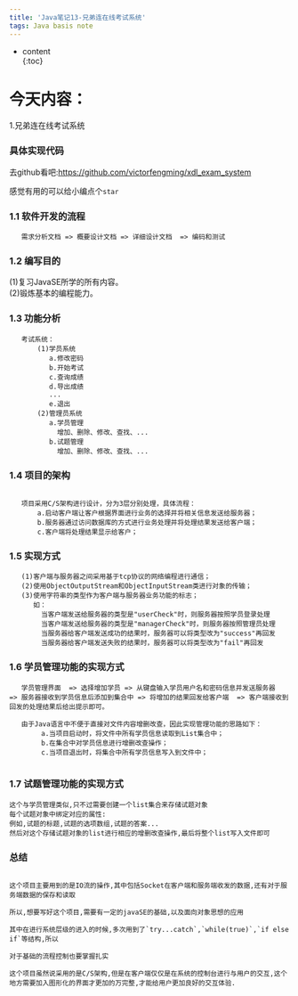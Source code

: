 ```yaml
---  
title: 'Java笔记13-兄弟连在线考试系统'  
tags: Java basis note   
---  
```

  
  
* content  
{:toc}  
  
  
  
  
  
# 今天内容：  
   1.兄弟连在线考试系统  
  
### 具体实现代码  
去github看吧:https://github.com/victorfengming/xdl_exam_system  
  
感觉有用的可以给小编点个`star`  
  
### 1.1 软件开发的流程  
```  
   需求分析文档 => 概要设计文档 => 详细设计文档  => 编码和测试  
```  
  
### 1.2 编写目的  
   (1)复习JavaSE所学的所有内容。  
   (2)锻炼基本的编程能力。  
  
### 1.3 功能分析  
```  
   考试系统：  
       (1)学员系统  
          a.修改密码  
          b.开始考试  
          c.查询成绩  
          d.导出成绩  
          ...  
          e.退出  
       (2)管理员系统   
          a.学员管理  
            增加、删除、修改、查找、...  
          b.试题管理  
            增加、删除、修改、查找、...  
```  
  
### 1.4 项目的架构  
```angular2

   项目采用C/S架构进行设计，分为3层分别处理，具体流程：  
       a.启动客户端让客户根据界面进行业务的选择并将相关信息发送给服务器；  
       b.服务器通过访问数据库的方式进行业务处理并将处理结果发送给客户端；  
       c.客户端将处理结果显示给客户；  
```
  
### 1.5 实现方式  
```angular2
   (1)客户端与服务器之间采用基于tcp协议的网络编程进行通信；  
   (2)使用ObjectOutputStream和ObjectInputStream类进行对象的传输；  
   (3)使用字符串的类型作为客户端与服务器业务功能的标志；  
      如：  
        当客户端发送给服务器的类型是"userCheck"时，则服务器按照学员登录处理  
        当客户端发送给服务器的类型是"managerCheck"时，则服务器按照管理员处理  
        当服务器给客户端发送成功的结果时，服务器可以将类型改为"success"再回发  
        当服务器给客户端发送失败的结果时，服务器可以将类型改为"fail"再回发  
``` 
### 1.6 学员管理功能的实现方式  
```angular2
   学员管理界面  => 选择增加学员 => 从键盘输入学员用户名和密码信息并发送服务器  
=> 服务器接收到学员信息后添加到集合中 => 将增加的结果回发给客户端  => 客户端接收到回发的处理结果后给出提示即可。  
  
   由于Java语言中不便于直接对文件内容增删改查，因此实现管理功能的思路如下：  
        a.当项目启动时，将文件中所有学员信息读取到List集合中；  
        b.在集合中对学员信息进行增删改查操作；  
        c.当项目退出时，将集合中所有学员信息写入到文件中；  
  
```

### 1.7 试题管理功能的实现方式
```angular2
这个与学员管理类似,只不过需要创建一个list集合来存储试题对象
每个试题对象中绑定对应的属性:
例如,试题的标题,试题的选项数组,试题的答案...
然后对这个存储试题对象的list进行相应的增删改查操作,最后将整个list写入文件即可
```

### 总结
```angular2html

这个项目主要用到的是IO流的操作,其中包括Socket在客户端和服务端收发的数据,还有对于服务端数据的保存和读取

所以,想要写好这个项目,需要有一定的javaSE的基础,以及面向对象思想的应用

其中在进行系统层级的进入的时候,多次用到了`try...catch`,`while(true)`,`if else if`等结构,所以

对于基础的流程控制也要掌握扎实

这个项目虽然说采用的是C/S架构,但是在客户端仅仅是在系统的控制台进行与用户的交互,这个地方需要加入图形化的界面才更加的万完整,才能给用户更加良好的交互体验.
```
